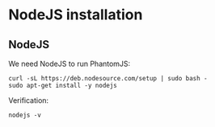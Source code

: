 # NodeJS installation


## NodeJS

We need NodeJS to run PhantomJS:

```
curl -sL https://deb.nodesource.com/setup | sudo bash -
sudo apt-get install -y nodejs
```

Verification:

```
nodejs -v
```